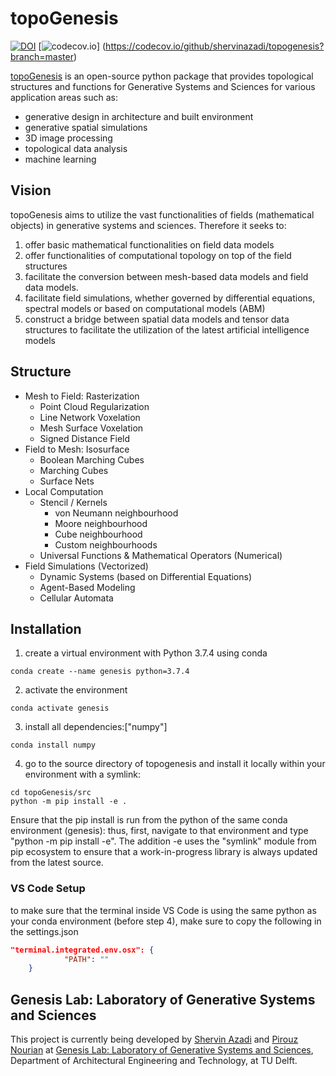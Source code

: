 # topoGenesis

[![DOI](https://zenodo.org/badge/268286072.svg)](https://zenodo.org/badge/latestdoi/268286072)
[![codecov.io](https://codecov.io/github/shervinazadi/topogenesis/coverage.svg?branch=master)]
(https://codecov.io/github/shervinazadi/topogenesis?branch=master)

[topoGenesis](https://github.com/shervinazadi/topoGenesis) is an open-source python package that provides topological structures and functions for Generative Systems and Sciences for various application areas such as:
- generative design in architecture and built environment
- generative spatial simulations
- 3D image processing
- topological data analysis
- machine learning

## Vision

topoGenesis aims to utilize the vast functionalities of fields (mathematical objects) in generative systems and sciences. Therefore it seeks to:
1. offer basic mathematical functionalities on field data models
2. offer functionalities of computational topology on top of the field structures
3. facilitate the conversion between mesh-based data models and field data models. 
4. facilitate field simulations, whether governed by differential equations, spectral models or based on computational models (ABM)
5. construct a bridge between spatial data models and tensor data structures to facilitate the utilization of the latest artificial intelligence models

## Structure 

* Mesh to Field: Rasterization
    * Point Cloud Regularization
    * Line Network Voxelation
    * Mesh Surface Voxelation
    * Signed Distance Field
* Field to Mesh: Isosurface
    * Boolean Marching Cubes
    * Marching Cubes
    * Surface Nets
* Local Computation
    * Stencil / Kernels
        * von Neumann neighbourhood
        * Moore neighbourhood
        * Cube neighbourhood
        * Custom neighbourhoods
    * Universal Functions & Mathematical Operators (Numerical)
* Field Simulations (Vectorized)
    * Dynamic Systems (based on Differential Equations)
    * Agent-Based Modeling
    * Cellular Automata

## Installation

1. create a virtual environment with Python 3.7.4 using conda

```Shell Script
conda create --name genesis python=3.7.4
```

2. activate the environment

```Shell Script
conda activate genesis
```

3. install all dependencies:["numpy"]

```Shell Script
conda install numpy
```

4. go to the source directory of topogenesis and install it locally within your environment with a symlink:

```Shell Script
cd topoGenesis/src
python -m pip install -e .
```

Ensure that the pip install is run from the python of the same conda environment (genesis): thus, first, navigate to that environment and type "python -m pip install -e". The addition -e uses the "symlink" module from pip ecosystem to ensure that a work-in-progress library is always updated from the latest source.

### VS Code Setup

to make sure that the terminal inside VS Code is using the same python as your conda environment (before step 4), make sure to copy the following in the settings.json

```JSON
"terminal.integrated.env.osx": {
            "PATH": ""
    }
```

## Genesis Lab: Laboratory of Generative Systems and Sciences

This project is currently being developed by [Shervin Azadi](https://github.com/shervinazadi) and [Pirouz Nourian](https://github.com/Pirouz-Nourian) at [Genesis Lab: Laboratory of Generative Systems and Sciences](https://www.researchgate.net/lab/Genesis-Laboratory-of-Generative-Systems-and-Sciences-Pirouz-Nourian), Department of Architectural Engineering and Technology, at TU Delft.
